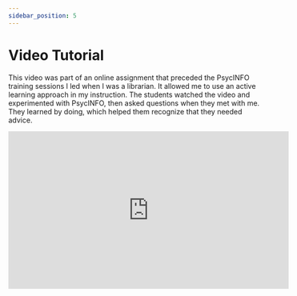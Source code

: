 ```yaml
---
sidebar_position: 5
---
```


# Video Tutorial

This video was part of an online assignment that preceded the PsycINFO training sessions I led when I was a librarian. It allowed me to use an active learning approach in my instruction. The students watched the video and experimented with PsycINFO, then asked questions when they met with me. They learned by doing, which helped them recognize that they needed advice.

<iframe width="560" height="315" src="https://www.youtube.com/embed/Ax0Uag3qpA4?si=khlTjGuq3PbcinVp" title="YouTube video player" frameborder="0" allow="accelerometer; autoplay; clipboard-write; encrypted-media; gyroscope; picture-in-picture; web-share" referrerpolicy="strict-origin-when-cross-origin" allowfullscreen></iframe>

